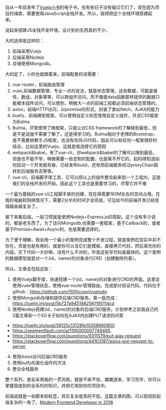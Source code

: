 自从一年前发布了[Vuejs小书](http://www.ituring.com.cn/book/1956)的电子书，也有些日子没有碰过它们了，现在因为项目的缘故，需要使用JavaScript全栈开发。所以，我得把这个全栈环境搭建起来。

说起来搭建JS全栈开发环境，设计到的东西真的不少。

大的选择是这样的：
1. 前端采用Vuejs
2. 后端采用Nodejs
3. 存储使用Mongodb。

大的定了，小的也就跟着来，前端配套的话需要：

1. vue-router，前端路由管理
2. vuex,前端数据管理，专业一点的说法，就是状态管理，这些数据，可能是属性，数组，对象等等，可以跨组件访问，而不像是data函数那样提供的数据只能被本组件访问，可以想到，稍微大一点的前端工程都必须前端状态管理的。
2. axios，前端HTTP访问，以promise的形式，封装了类似fetch，AJAX的能力
3. buefy，前端微型框架，可以使用自定义标签使用自定义组件，并且CSS框架为Bulma
4. Bulma，尽管使用了微框架，只是让对CSS framework的了解降到最低，但是不是说就不需要了解了。还是得学习的。Bulma相对于老牌的Bootstrap，是不需要依赖于JS框架，也没有任何JS代码，因此可以和任何一框架很好的结合，比如这里的Vuejs。这就是我选择它的原因
5. webpack&babel。有了vue-cli，对webpack&babel的了解可以降到最低，但是也不能不学，稍微需要一些定制的配置，也是离不开它的。起码得知道如何启动一个开发服务器，已经发布build，还有把前端服务经过proxyChain跳转到后端服务去等等。
6. vue-cli，前端脚手架工具，它可以把以上的组件整合起来到一个工程内，这是我们的全栈开发的开始，因此这个工具也是需要学习的，尽管它并不难

一个最为基础的vue-cli工程脚手架的创建，现在得需要160M左右的空间占用。在我的电脑和网络情况下，需要2分半的时间才会完成，可见如今的前端开发已经变得越来越复杂了。

接下来看后端，一般习惯就是使用Nodejs+Express.js的搭配。这个没有多少说的，都是老东西了。为了访问Mongodb,也需要一套框架，基于Callback的，或者基于Promise+Await+Async的，也是需要选择的。

为了便于理解，我会用一个最小的案例完成整个开发过程，就是案例在现实中并不存在，但是也是有用的，就是你可以当它们是模板，直接拷贝代码，然后填充你的内容。天下代码一大抄嘛，没有什么不对的，毕竟这些写代码是最快的。这个案例的数据模型就是对一个{id，name}的对象进行CRD（创建删除列表）。

所以，文章会包括这些：

1. 使用Vuejs脚手架，快速搭建一个{id，name}的对象进行CRD的界面。这里会使用vuex管理状态，使用vue-router管理路由。完成部分验证代码，代码位于github：https://github.com/1000copy/vuetodo
2. 使用Mongodb存储和提供后端CRD服务。第一版完成： https://juejin.im/post/5b727a9451882561195114cd
3. 使用Nodejs搭建{id，name}的对象的后端CRD服务。计划参考之前我自己的2篇文章和一个SO关于如何在AJAX内创建PUT请求的问答
- https://juejin.im/post/59125c13128fe10058660800
- https://segmentfault.com/a/1190000007749465,
- https://stackoverflow.com/questions/9311579/put-ajax-request
- https://stackoverflow.com/questions/44103187/axios-put-request-to-server
4. 使用Axios访问后端CRD服务
5. 使用bulfy的美化组件的方法
5. 整合全栈服务

整个系列，是会采用我的一贯风格，就是不疾不徐，娓娓道来，学习完毕，你可以掌握我提到的全系列的知识，并把它用到你的项目中。

前端说就是一些脚本和标签，其实复杂度真的不低，这篇文章的图，可以窥视到前端复杂的一角了。[Modern Frontend Developer in 2018](https://medium.com/tech-tajawal/modern-frontend-developer-in-2018-4c2072fa2b9c)

